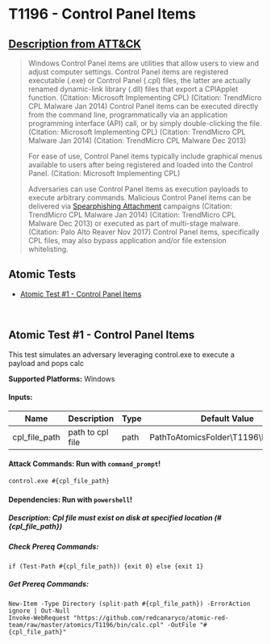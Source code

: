# T1196 - Control Panel Items
## [Description from ATT&CK](https://attack.mitre.org/wiki/Technique/T1196)
<blockquote>Windows Control Panel items are utilities that allow users to view and adjust computer settings. Control Panel items are registered executable (.exe) or Control Panel (.cpl) files, the latter are actually renamed dynamic-link library (.dll) files that export a CPlApplet function. (Citation: Microsoft Implementing CPL) (Citation: TrendMicro CPL Malware Jan 2014) Control Panel items can be executed directly from the command line, programmatically via an application programming interface (API) call, or by simply double-clicking the file. (Citation: Microsoft Implementing CPL) (Citation: TrendMicro CPL Malware Jan 2014) (Citation: TrendMicro CPL Malware Dec 2013)

For ease of use, Control Panel items typically include graphical menus available to users after being registered and loaded into the Control Panel. (Citation: Microsoft Implementing CPL)

Adversaries can use Control Panel items as execution payloads to execute arbitrary commands. Malicious Control Panel items can be delivered via [Spearphishing Attachment](https://attack.mitre.org/techniques/T1193) campaigns (Citation: TrendMicro CPL Malware Jan 2014) (Citation: TrendMicro CPL Malware Dec 2013) or executed as part of multi-stage malware. (Citation: Palo Alto Reaver Nov 2017) Control Panel items, specifically CPL files, may also bypass application and/or file extension whitelisting.</blockquote>

## Atomic Tests

- [Atomic Test #1 - Control Panel Items](#atomic-test-1---control-panel-items)


<br/>

## Atomic Test #1 - Control Panel Items
This test simulates an adversary leveraging control.exe to execute a payload and pops calc

**Supported Platforms:** Windows


#### Inputs:
| Name | Description | Type | Default Value | 
|------|-------------|------|---------------|
| cpl_file_path | path to cpl file | path | PathToAtomicsFolder\T1196\bin\calc.cpl|


#### Attack Commands: Run with `command_prompt`! 


```cmd
control.exe #{cpl_file_path}
```



#### Dependencies:  Run with `powershell`!
##### Description: Cpl file must exist on disk at specified location (#{cpl_file_path})
##### Check Prereq Commands:
```
if (Test-Path #{cpl_file_path}) {exit 0} else {exit 1} 
```
##### Get Prereq Commands:
```
New-Item -Type Directory (split-path #{cpl_file_path}) -ErrorAction ignore | Out-Null
Invoke-WebRequest "https://github.com/redcanaryco/atomic-red-team/raw/master/atomics/T1196/bin/calc.cpl" -OutFile "#{cpl_file_path}"
```




<br/>
